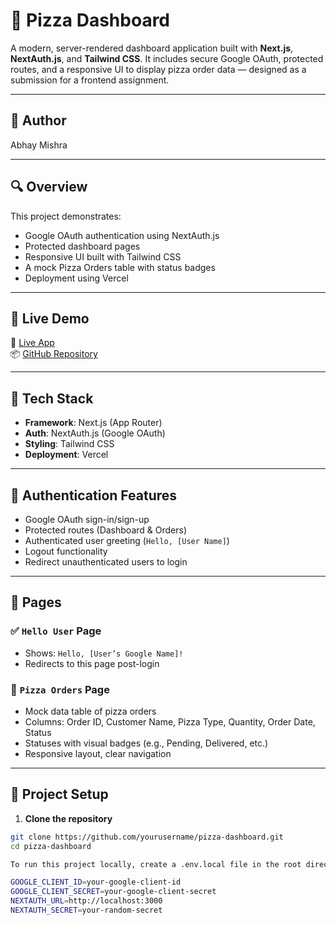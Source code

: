 # 🍕 Pizza Dashboard

A modern, server-rendered dashboard application built with **Next.js**, **NextAuth.js**, and **Tailwind CSS**. It includes secure Google OAuth, protected routes, and a responsive UI to display pizza order data — designed as a submission for a frontend assignment.

---

## 👤 Author
 Abhay Mishra

---

## 🔍 Overview

This project demonstrates:
- Google OAuth authentication using NextAuth.js
- Protected dashboard pages
- Responsive UI built with Tailwind CSS
- A mock Pizza Orders table with status badges
- Deployment using Vercel

---

## 🚀 Live Demo

🔗 [Live App](https://your-vercel-url.vercel.app)  
📦 [GitHub Repository](https://github.com/Abhay12911/Pizza-dashboard)

---

## 🔧 Tech Stack

- **Framework**: Next.js (App Router)
- **Auth**: NextAuth.js (Google OAuth)
- **Styling**: Tailwind CSS
- **Deployment**: Vercel

---

## 🔐 Authentication Features

- Google OAuth sign-in/sign-up
- Protected routes (Dashboard & Orders)
- Authenticated user greeting (`Hello, [User Name]`)
- Logout functionality
- Redirect unauthenticated users to login

---

## 📄 Pages

### ✅ `Hello User` Page
- Shows: `Hello, [User’s Google Name]!`
- Redirects to this page post-login

### 🍕 `Pizza Orders` Page
- Mock data table of pizza orders
- Columns: Order ID, Customer Name, Pizza Type, Quantity, Order Date, Status
- Statuses with visual badges (e.g., Pending, Delivered, etc.)
- Responsive layout, clear navigation

---

## 📁 Project Setup

1. **Clone the repository**
```bash
git clone https://github.com/yourusername/pizza-dashboard.git
cd pizza-dashboard

To run this project locally, create a .env.local file in the root directory and add the following variables:

GOOGLE_CLIENT_ID=your-google-client-id
GOOGLE_CLIENT_SECRET=your-google-client-secret
NEXTAUTH_URL=http://localhost:3000
NEXTAUTH_SECRET=your-random-secret

